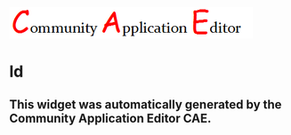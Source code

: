 ![CAE](https://github.com/patricia-cae/application-89/blob/gh-pages/frontendComponent-112/img/logo.png)  

ld
===================


This widget was automatically generated by the Community Application Editor CAE.  
---------------
